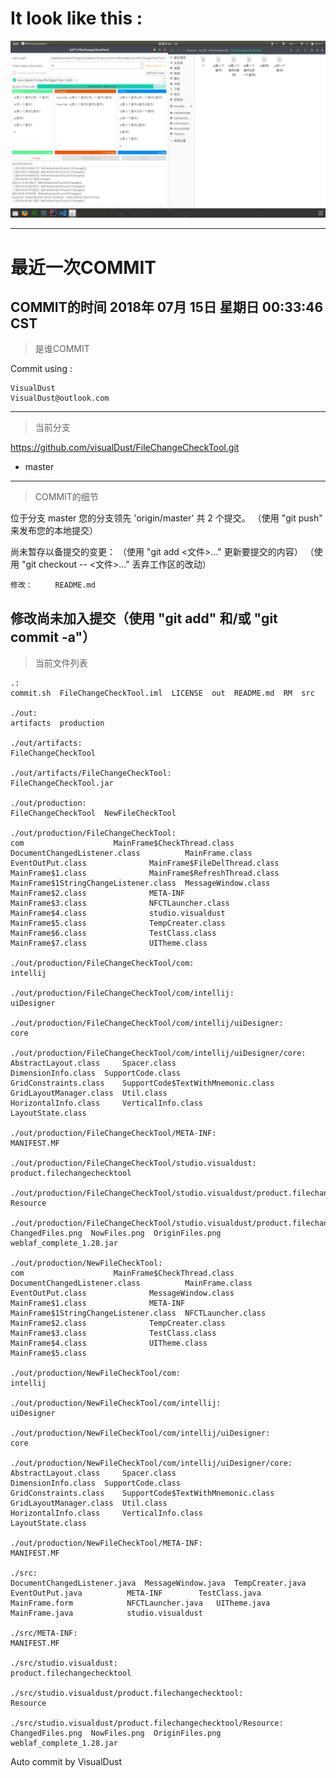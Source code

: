 
# It look like this :

![emmm...](https://github.com/visualDust/WikiMediaURL/blob/master/FileChangeCheckTool/ScreenShot.png)

---

# 最近一次COMMIT

COMMIT的时间
2018年 07月 15日 星期日 00:33:46 CST
---
> 是谁COMMIT

Commit using :
```
VisualDust
VisualDust@outlook.com
```
---
> 当前分支

https://github.com/visualDust/FileChangeCheckTool.git
* master

---
> COMMIT的细节

位于分支 master
您的分支领先 'origin/master' 共 2 个提交。
  （使用 "git push" 来发布您的本地提交）

尚未暂存以备提交的变更：
  （使用 "git add <文件>..." 更新要提交的内容）
  （使用 "git checkout -- <文件>..." 丢弃工作区的改动）

	修改：     README.md

修改尚未加入提交（使用 "git add" 和/或 "git commit -a"）
---
> 当前文件列表

```
.:
commit.sh  FileChangeCheckTool.iml  LICENSE  out  README.md  RM  src

./out:
artifacts  production

./out/artifacts:
FileChangeCheckTool

./out/artifacts/FileChangeCheckTool:
FileChangeCheckTool.jar

./out/production:
FileChangeCheckTool  NewFileCheckTool

./out/production/FileChangeCheckTool:
com				       MainFrame$CheckThread.class
DocumentChangedListener.class	       MainFrame.class
EventOutPut.class		       MainFrame$FileDelThread.class
MainFrame$1.class		       MainFrame$RefreshThread.class
MainFrame$1StringChangeListener.class  MessageWindow.class
MainFrame$2.class		       META-INF
MainFrame$3.class		       NFCTLauncher.class
MainFrame$4.class		       studio.visualdust
MainFrame$5.class		       TempCreater.class
MainFrame$6.class		       TestClass.class
MainFrame$7.class		       UITheme.class

./out/production/FileChangeCheckTool/com:
intellij

./out/production/FileChangeCheckTool/com/intellij:
uiDesigner

./out/production/FileChangeCheckTool/com/intellij/uiDesigner:
core

./out/production/FileChangeCheckTool/com/intellij/uiDesigner/core:
AbstractLayout.class	 Spacer.class
DimensionInfo.class	 SupportCode.class
GridConstraints.class	 SupportCode$TextWithMnemonic.class
GridLayoutManager.class  Util.class
HorizontalInfo.class	 VerticalInfo.class
LayoutState.class

./out/production/FileChangeCheckTool/META-INF:
MANIFEST.MF

./out/production/FileChangeCheckTool/studio.visualdust:
product.filechangechecktool

./out/production/FileChangeCheckTool/studio.visualdust/product.filechangechecktool:
Resource

./out/production/FileChangeCheckTool/studio.visualdust/product.filechangechecktool/Resource:
ChangedFiles.png  NowFiles.png	OriginFiles.png  weblaf_complete_1.28.jar

./out/production/NewFileCheckTool:
com				       MainFrame$CheckThread.class
DocumentChangedListener.class	       MainFrame.class
EventOutPut.class		       MessageWindow.class
MainFrame$1.class		       META-INF
MainFrame$1StringChangeListener.class  NFCTLauncher.class
MainFrame$2.class		       TempCreater.class
MainFrame$3.class		       TestClass.class
MainFrame$4.class		       UITheme.class
MainFrame$5.class

./out/production/NewFileCheckTool/com:
intellij

./out/production/NewFileCheckTool/com/intellij:
uiDesigner

./out/production/NewFileCheckTool/com/intellij/uiDesigner:
core

./out/production/NewFileCheckTool/com/intellij/uiDesigner/core:
AbstractLayout.class	 Spacer.class
DimensionInfo.class	 SupportCode.class
GridConstraints.class	 SupportCode$TextWithMnemonic.class
GridLayoutManager.class  Util.class
HorizontalInfo.class	 VerticalInfo.class
LayoutState.class

./out/production/NewFileCheckTool/META-INF:
MANIFEST.MF

./src:
DocumentChangedListener.java  MessageWindow.java  TempCreater.java
EventOutPut.java	      META-INF		  TestClass.java
MainFrame.form		      NFCTLauncher.java   UITheme.java
MainFrame.java		      studio.visualdust

./src/META-INF:
MANIFEST.MF

./src/studio.visualdust:
product.filechangechecktool

./src/studio.visualdust/product.filechangechecktool:
Resource

./src/studio.visualdust/product.filechangechecktool/Resource:
ChangedFiles.png  NowFiles.png	OriginFiles.png  weblaf_complete_1.28.jar
```

Auto commit by VisualDust
